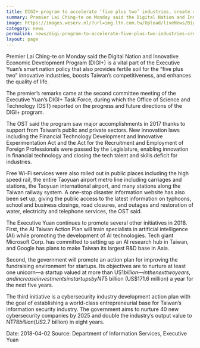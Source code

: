 ```yaml
---
title: DIGI+ program to accelerate ‘five plus two’ industries, create smart nation
summary: Premier Lai Ching-te on Monday said the Digital Nation and Innovative Economic Development Program (DIGI+) is a vital part of the Executive Yuan’s smart nation policy that also provides fertile soil for the “five plus two” innovative industries, boosts Taiwan’s competitiveness, and enhances the quality of life.
image: https://images.weserv.nl/?url=img.ltn.com.tw/Upload/liveNews/BigPic/600_phpsQs0iI.jpg
category: news
permalink: news/digi-program-to-accelerate-five-plus-two-industries-create-smart-nation/
layout: page
---
```

Premier Lai Ching-te on Monday said the Digital Nation and Innovative Economic Development Program (DIGI+) is a vital part of the Executive Yuan’s smart nation policy that also provides fertile soil for the “five plus two” innovative industries, boosts Taiwan’s competitiveness, and enhances the quality of life.

The premier’s remarks came at the second committee meeting of the Executive Yuan’s DIGI+ Task Force, during which the Office of Science and Technology (OST) reported on the progress and future directions of the DIGI+ program.

The OST said the program saw major accomplishments in 2017 thanks to support from Taiwan’s public and private sectors. New innovation laws including the Financial Technology Development and Innovative Experimentation Act and the Act for the Recruitment and Employment of Foreign Professionals were passed by the Legislature, enabling innovation in financial technology and closing the tech talent and skills deficit for industries.

Free Wi-Fi services were also rolled out in public places including the high speed rail, the entire Taoyuan airport metro line including carriages and stations, the Taoyuan international airport, and many stations along the Taiwan railway system. A one-stop disaster information website has also been set up, giving the public access to the latest information on typhoons, school and business closings, road closures, and outages and restoration of water, electricity and telephone services, the OST said.

The Executive Yuan continues to promote several other initiatives in 2018. First, the AI Taiwan Action Plan will train specialists in artificial intelligence (AI) while promoting the development of AI technologies. Tech giant Microsoft Corp. has committed to setting up an AI research hub in Taiwan, and Google has plans to make Taiwan its largest R&D base in Asia.

Second, the government will promote an action plan for improving the fundraising environment for startups. Its objectives are to nurture at least one unicorn—a startup valued at more than US$1 billion—in the next two years, and increase investments in startups by NT$5 billion (US$171.6 million) a year for the next five years.

The third initiative is a cybersecurity industry development action plan with the goal of establishing a world-class entrepreneurial base for Taiwan’s information security industry. The government aims to nurture 40 new cybersecurity companies by 2025 and double the industry’s output value to NT$78 billion (US$2.7 billion) in eight years.

Date: 2018-04-02
Source: Department of Information Services, Executive Yuan
